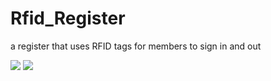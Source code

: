 # Rfid_Register
a register that uses RFID tags for members to sign in and out

<a href="https://codeclimate.com/github/leigh-hackspace/Rfid_Register"><img src="https://codeclimate.com/github/leigh-hackspace/Rfid_Register/badges/gpa.svg" /></a>
<a href="https://travis-ci.org/leigh-hackspace/Rfid_Register"><img src="https://travis-ci.org/leigh-hackspace/Rfid_Register.svg?branch=master" /></a>
